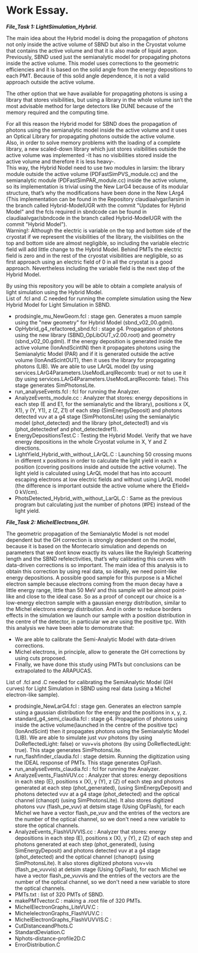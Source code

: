 # Work Essay. 

***File_Task 1: LightSimulation_Hybrid.***  

The main idea about the Hybrid model is doing the propagation of photons not only inside the active volume of SBND but also in the Cryostat volume that contains the active volume and that it is also made of liquid argon.  
Previously, SBND used just the semianalytic model for propagating photons inside the active volume. This model uses corrections to the geometric efficiencies and it is based on the solid angle from the energy depositions to each PMT. Because of this solid angle dependence, it is not a valid approach outside the active volume.  

The other option that we have available for propagating photons is using a library that stores visibilities, but using a library in the whole volume isn’t the most advisable method for large detectors like DUNE because of the memory required and the computing time.  

For all this reason the Hybrid model for SBND does the propagation of photons using the semianalytic model inside the active volume and it uses an Optical Library for propagating photons outside the active volume.  
Also, in order to solve memory problems with the loading of a complete library, a new scaled-down library which just stores visibilities outside the active volume was implemented -It has no visibilities stored inside the active volume and therefore it is less heavy-.  
This way, the Hybrid Nodel need to use two modules in larsim: the library module outside the active volume (PDFastSimPVS_module.cc) and the semianalytic module (PDFastSimPAR_module.cc) inside the active volume, so its implementation is trivial using the New LarG4 because of its modular structure, that’s why the modifications have been done in the New LArg4 (This implementation can be found in the Repository claudiaalvgar/larsim in the branch called Hybrid-ModelUGR with the commit "Updates for Hybrid Model" and the fcls required in sbndcode can be found in claudiaalvgar/sbndcode in the branch called Hybrid-ModelUGR with the commit "Hybrid Model").  
Warning!: Although the electric is variable on the top and bottom side of the cryostat if we represent the visibilities of the library, the visibilities on the top and bottom side are almost negligible, so including the variable electric field will add little change to the Hybrid Model. Behind PMTs the electric field is zero and in the rest of the cryostat visibilities are negligible, so as first approach using an electric field of 0 in all the cryostat is a good approach. Nevertheless including the variable field is the next step of the Hybrid Model.

By using this repository you will be able to obtain a complete analysis of light simulation using the Hybrid Model.  
List of .fcl and .C needed for running the complete simulation using the New Hybrid Model for Light Simulation in SBND.  
  - prodsingle_mu_NewGeom.fcl :  stage gen. Generates a muon sample using the "new geometry" for Hybrid Model (sbnd_v02_00.gdml).  
  - OpHybrid_g4_refactored_sbnd.fcl : stage g4. Propagation of photons using the new library (SBND_OpLibOUT_v2.00.root) and geometry (sbnd_v02_00.gdml). If the  energy deposition is generated inside the active volume (IonAndScintIN) then it propagates photons using the Semianalytic Model (PAR) and if it is generated outside the active volume (IonAndScintOUT), then it uses the library for propagating photons (LIB). We are able to use LArQL model (by using services.LArG4Parameters.UseModLarqlRecomb: true) or not to use it (by using services.LArG4Parameters.UseModLarqlRecomb: false). This stage generates SimPhotonsLite.
  - run_analyseEvents.fcl : fcl for running the Analyzer. 
  - AnalyzeEvents_module.cc : Analyzer that stores: energy depositions in each step (E and E1, for the semianalytic and the library), positions x (X, X1), y (Y, Y1), z (Z, Z1) of each step (SimEnergyDeposit) and photons detected vuv at a g4 stage (SimPhotonsLite) using the semianalytic model (phot_detected) and the library (phot_detected1) and vis (phot_detectedref and phot_detectedref1). 
  - EnergyDepositionsTest.C : Testing the Hybrid Model. Verify that we have energy depositions in the whole Cryostat volume in X, Y and Z directions.
  - LightYield_Hybrid_with_without_LArQL.C : Launching 50 crossing muons in different x positions in order to calculate the light yield in each x position (covering positions inside and outside the active volume). The light yield is calculated using LArQL model that has into account escaping electrons at low electric fields and without using LArQL model (the difference is important outside the active volume where the Efield= 0 kV/cm).
  - PhotsDetected_Hybrid_with_without_LarQL.C : Same as the previous program but calculating just the number of photons (#PE) instead of the light yield.

***File_Task 2: MichelElectrons_GH.***  

The geometric propagation of the Semianalytic Model is not model dependent but the GH correction is strongly dependent on the model, because it is based on the Montecarlo simulation and depends on parameters that we dont know exactly its values like the Rayleigh Scattering length and the SBND refelectivities, that’s why calibrating this curves with data-driven corrections is so important.
The main idea of this analysis is to obtain this correction by using real data, so ideally, we need point-like energy depositions. A possible good sample for this purpose is a Michel electron sample because electrons coming from the muon decay have a little energy range, little than 50 MeV and this sample will be almost point-like and close to the ideal case.
So as a proof of concept our choice is a low-energy electron sample with a gaussian energy distribution, similar to the Michel electrons energy distribution. And in order to reduce borders effects in the simulation we launch our sample with a position distribution in the centre of the detector, in particular we are using the positive tpc. 
With this analysis we have been able to demonstrate that:
- We are able to calibrate the Semi-Analytic Model with data-driven corrections.
- Michel electrons, in principle, allow to generate the GH corrections by using cuts proposed.
- Finally, we have done this study using PMTs but conclusions can be extrapolated to the ARAPUCAS.  

List of .fcl and .C needed for calibrating the SemiAnalytic Model (GH curves) for Light Simulation in SBND using real data (using a Michel electron-like sample).  
   - prodsingle_NewLarG4.fcl : stage gen. Generates an electron sample using a gaussian distribution for the energy and the positions in x, y, z.
   - standard_g4_semi_claudia.fcl : stage g4. Propagation of photons using inside the active volume(launched in the centre of the positive tpc) (IonAndScint) then it propagates photons using the Semianalytic Model (LIB). We are able to simulate just vuv photons (by using DoReflectedLight: false) or vuv+vis photons (by using DoReflectedLight: true). This stage generates SimPhotonsLite.
   - run_flashfinder_claudia.fcl : stage detsim. Running the digitization using the IDEAL response of PMTs. This stage generates OpFlash.
   - run_analyseEvents_claudia.fcl : fcl for running the Analyzer.  
   - AnalyzeEvents_FlashVUV.cc : Analyzer that stores: energy depositions in each step (E), positions x (X), y (Y), z (Z) of each step and photons generated at each step (phot_generated), (using SimEnergyDeposit) and photons detected vuv at a g4 stage (phot_detected) and the optical channel (chanopt) (using SimPhotonsLite). It also stores digitized photons vuv (flash_pe_vuv) at detsim stage (Using OpFlash), for each Michel we have a vector flash_pe_vuv and the entries of the vectors are the number of the optical channel, so we don't need a new variable to store the optical channels.
   - AnalyzeEvents_FlashVUVVIS.cc : Analyzer that stores: energy depositions in each step (E), positions x (X), y (Y), z (Z) of each step and photons generated at each step (phot_generated), (using SimEnergyDeposit) and photons detected vuv at a g4 stage (phot_detected) and the optical channel (chanopt) (using SimPhotonsLite). It also stores digitized photons vuv+vis (flash_pe_vuvvis) at detsim stage (Using OpFlash), for each Michel we have a vector flash_pe_vuvvis and the entries of the vectors are the number of the optical channel, so we don't need a new variable to store the optical channels.
   - PMTs.txt : list of 320 PMTs of SBND.
   - makePMTvector.C : making a .root file of 320 PMTs.
   - MichelElectronGraphs_LiteVUV.C : 
   - MichelelectronGraphs_FlashVUV.C : 
   - MichelElectronGraphs_FlashVUVVIS.C : 
   - CutDistanceandPhots.C
   - StandardDeviation.C
   - Nphots-distance-profile2D.C
   - ErrorDistribution.C
   

